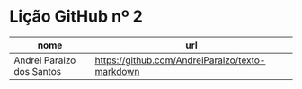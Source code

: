 # Lição GitHub nº 2

nome | url
---  | --- 
Andrei Paraizo dos Santos | https://github.com/AndreiParaizo/texto-markdown
